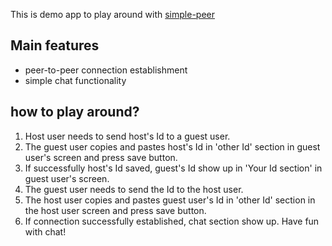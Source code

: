 This is demo app to play around with [simple-peer](https://github.com/feross/simple-peer)

## Main features

-   peer-to-peer connection establishment
-   simple chat functionality

## how to play around?

1. Host user needs to send host's Id to a guest user.
2. The guest user copies and pastes host's Id in 'other Id' section in guest user's screen and press save button.
3. If successfully host's Id saved, guest's Id show up in 'Your Id section' in guest user's screen.
4. The guest user needs to send the Id to the host user.
4. The host user copies and pastes guest user's Id in 'other Id' section in the host user screen and press save button.
5. If connection successfully established, chat section show up. Have fun with chat!
